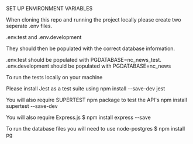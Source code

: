 SET UP ENVIRONMENT VARIABLES

When cloning this repo and running the project locally please create two seperate .env files.

.env.test and .env.development

They should then be populated with the correct database information.

.env.test should be populated with PGDATABASE=nc_news_test.
.env.development should be populated with PGDATABASE=nc_news

To run the tests locally on your machine

Please install Jest as a test suite using 
npm install --save-dev jest

You will also require SUPERTEST npm package to test the API's
npm install supertest --save-dev 

You will also require Express.js
$ npm install express --save

To run the database files you will need to use node-postgres
$ npm install pg




